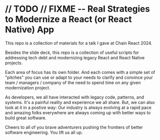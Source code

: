 # // TODO // FIXME -- Real Strategies to Modernize a React (or React Native) App

This repo is a collection of materials for a talk I gave at Chain React 2024.

Besides the slide deck, this repo is a collection of useful scripts for addressing tech debt and modernizing legacy React and React Native projects.

Each area of focus has its own folder. And each comes with a simple set of "pitches" you can use or adapt to your needs to clarify and convince your team / managers / company of the need to spend time on any given modernization project.

As developers, we all have interacted with legacy code, patterns, and systems. It's a painful reality and experience we all share. But, we can also look at it in a postive way: Our industry is always evolving at a rapid pace and amazing folks everywhere are always coming up with better ways to build great software.

Cheers to all of you brave adventurers pushing the frontiers of better software engineering. You lift us all up.
